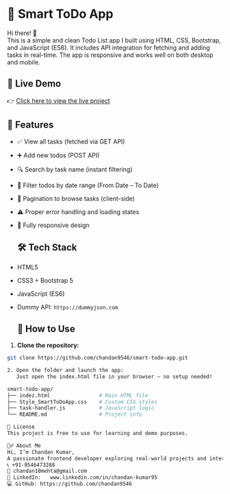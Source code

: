# 📝 Smart ToDo App
Hi there! 👋  
This is a simple and clean Todo List app I built using HTML, CSS, Bootstrap, and JavaScript (ES6).
It includes API integration for fetching and adding tasks in real-time.
The app is responsive and works well on both desktop and mobile.

## 🔗 Live Demo

👉 [Click here to view the live project](https://smart-todo-app-chandan.netlify.app/)

## 🚀 Features

- ✅ View all tasks (fetched via GET API)
- ➕ Add new todos (POST API)
- 🔍 Search by task name (instant filtering)
- 📅 Filter todos by date range (From Date – To Date)
- 📄 Pagination to browse tasks (client-side)
- ⚠️ Proper error handling and loading states
- 📱 Fully responsive design

  ## 🛠 Tech Stack
- HTML5  
- CSS3 + Bootstrap 5  
- JavaScript (ES6)  
- Dummy API: `https://dummyjson.com`

  ## 📂 How to Use
1. **Clone the repository:**

```bash
git clone https://github.com/chandan9546/smart-todo-app.git

2. Open the folder and launch the app:
   Just open the index.html file in your browser — no setup needed!

smart-todo-app/
├── indez.html                # Main HTML file
├── Style_SmartToDoApp.css    # Custom CSS styles
├── task-handler.js           # JavaScript logic
└── README.md                 # Project info

📜 License
This project is free to use for learning and demo purposes.

🙋‍♂️ About Me
Hi, I’m Chandan Kumar,
A passionate frontend developer exploring real-world projects and internship opportunities. This app was built as part of an assignment for a Frontend Developer Intern (JavaScript) role.
📞 +91-9546473288
📧 chandan10mehta@gmail.com
🔗 LinkedIn:   www.linkedin.com/in/chandan-kumar95 
💻 GitHub: https://github.com/chandan9546

